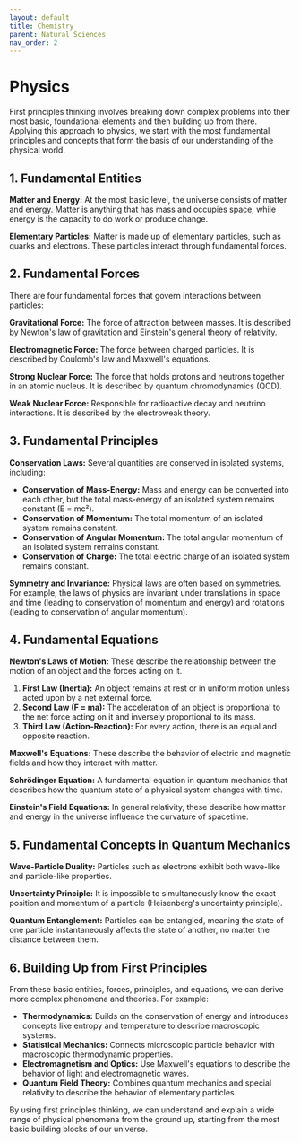```yaml
---
layout: default
title: Chemistry
parent: Natural Sciences
nav_order: 2
---
```


# **Physics**

First principles thinking involves breaking down complex problems into their most basic, foundational elements and then building up from there. Applying this approach to physics, we start with the most fundamental principles and concepts that form the basis of our understanding of the physical world.

## 1. Fundamental Entities

**Matter and Energy:** At the most basic level, the universe consists of matter and energy. Matter is anything that has mass and occupies space, while energy is the capacity to do work or produce change.

**Elementary Particles:** Matter is made up of elementary particles, such as quarks and electrons. These particles interact through fundamental forces.

## 2. Fundamental Forces

There are four fundamental forces that govern interactions between particles:

**Gravitational Force:** The force of attraction between masses. It is described by Newton's law of gravitation and Einstein's general theory of relativity.

**Electromagnetic Force:** The force between charged particles. It is described by Coulomb's law and Maxwell's equations.

**Strong Nuclear Force:** The force that holds protons and neutrons together in an atomic nucleus. It is described by quantum chromodynamics (QCD).

**Weak Nuclear Force:** Responsible for radioactive decay and neutrino interactions. It is described by the electroweak theory.

## 3. Fundamental Principles

**Conservation Laws:** Several quantities are conserved in isolated systems, including:

- **Conservation of Mass-Energy:** Mass and energy can be converted into each other, but the total mass-energy of an isolated system remains constant (E = mc²).
- **Conservation of Momentum:** The total momentum of an isolated system remains constant.
- **Conservation of Angular Momentum:** The total angular momentum of an isolated system remains constant.
- **Conservation of Charge:** The total electric charge of an isolated system remains constant.

**Symmetry and Invariance:** Physical laws are often based on symmetries. For example, the laws of physics are invariant under translations in space and time (leading to conservation of momentum and energy) and rotations (leading to conservation of angular momentum).

## 4. Fundamental Equations

**Newton's Laws of Motion:** These describe the relationship between the motion of an object and the forces acting on it.

1. **First Law (Inertia):** An object remains at rest or in uniform motion unless acted upon by a net external force.
2. **Second Law (F = ma):** The acceleration of an object is proportional to the net force acting on it and inversely proportional to its mass.
3. **Third Law (Action-Reaction):** For every action, there is an equal and opposite reaction.

**Maxwell's Equations:** These describe the behavior of electric and magnetic fields and how they interact with matter.

**Schrödinger Equation:** A fundamental equation in quantum mechanics that describes how the quantum state of a physical system changes with time.

**Einstein's Field Equations:** In general relativity, these describe how matter and energy in the universe influence the curvature of spacetime.

## 5. Fundamental Concepts in Quantum Mechanics

**Wave-Particle Duality:** Particles such as electrons exhibit both wave-like and particle-like properties.

**Uncertainty Principle:** It is impossible to simultaneously know the exact position and momentum of a particle (Heisenberg's uncertainty principle).

**Quantum Entanglement:** Particles can be entangled, meaning the state of one particle instantaneously affects the state of another, no matter the distance between them.

## 6. Building Up from First Principles

From these basic entities, forces, principles, and equations, we can derive more complex phenomena and theories. For example:

- **Thermodynamics:** Builds on the conservation of energy and introduces concepts like entropy and temperature to describe macroscopic systems.
- **Statistical Mechanics:** Connects microscopic particle behavior with macroscopic thermodynamic properties.
- **Electromagnetism and Optics:** Use Maxwell's equations to describe the behavior of light and electromagnetic waves.
- **Quantum Field Theory:** Combines quantum mechanics and special relativity to describe the behavior of elementary particles.

By using first principles thinking, we can understand and explain a wide range of physical phenomena from the ground up, starting from the most basic building blocks of our universe.
